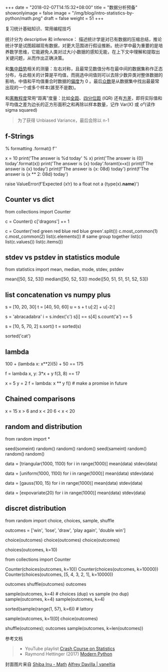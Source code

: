+++
date = "2018-02-07T14:15:32+08:00"
title = "数据分析预备"
showonlyimage = false
image = "/img/blog/intro-statistics-by-python/math.png"
draft = false
weight = 51
+++

复习统计基础知识、常用编程技巧
<!--more-->

统计分为 descriptive 和 inference： 描述统计学是对已有数据的压缩总结，推论统计学是试图超越现有数据，对更大范围进行假设推断。统计学中最为重要的是培养数学思维，它能避免人类对过大/小数据的感知无能，在上下文中理解和提取出关键问题，从而作出正确决策。

和[集中趋势](https://en.wikipedia.org/wiki/Central_tendency)相关的测量：左右对称，且最常见数值分布在最中间的数据集称作正态分布，与此相关的计算是平均值，而挑选中间值则可以去除少数异类对整体数据的影响，中值和平均值重合时数据的[偏度](https://en.wikipedia.org/wiki/Skewness)为 0 。最后[众数](https://en.wikipedia.org/wiki/Mode_(statistics))是从数据集中找出最最常出现的一个或多个样本(甚至不是数)。

和[离散程度](https://en.wikipedia.org/wiki/Statistical_dispersion)常用“距离”度量：比如[全距](https://en.wikipedia.org/wiki/Range_(statistics))、[四分位距](https://en.wikipedia.org/wiki/Interquartile_range) (IQR) 还有[方差](https://en.wikipedia.org/wiki/Variance)，即将实际值和平均值之差为边长的正方形面积之和再除以样本数量，记作 Var(X) 或 σ²(读作 sigma squared) 

> 为了获得 Unbiased Variance，最后会除以 n-1


## f-Strings

% formatting .format()  f''

x = 10
print('The answer is %d today' % x)
print('The answer is {0} today'.format(x))
print('The answer is {x} today'.foramt(x=x))
print(f'The answer is {x} today')
print(f'The answer is {x: 08d} today')
print(f'The answer is {x ** 2: 08d} today')

raise ValueError(f'Expected {x!r} to a float not a {type(x).__name__}')


## Counter vs dict

from collections import Counter

c = Counter()
c['dragons'] += 1

c = Counter('red green red blue red blue green'.split())
c.most_common(1)
c.most_common(2)
list(c.elements()) # same group together
list(c)
list(c.values())
list(c.items())


## stdev vs pstdev in statistics module

from statistics import mean, median, mode, stdev, pstdev

mean([50, 52, 53])
median([50, 52, 53])
mode([50, 51, 51, 51, 52, 53])


## list concatenation vs numpy plus

s = [10, 20, 30]
t = [40, 50, 60]
u = s + t
u[:2] +  u[-2:]

s = 'abracadabra'
i = s.index('c')
s[i] == s[4]
s.count('a') == 5

s = [10, 5, 70, 2]
s.sort()
t = sorted(s)

sorted('cat')

## lambda

100 + (lambda x: x**2)(5) + 50 == 175

f = lambda x, y: 3*x + y
f(3, 8) == 17

x = 5
y = 2
f = lambda: x ** y
f() # make a promise in future

## Chained comparisons
x = 15
x > 6 and x < 20
6 < x < 20



## random and distribution

from random import *

seed(someint)
random()
random()
random()
seed(sameint)
random()
random()
random()


data = [triangular(1000, 1100) for i in range(1000)]
mean(data)
stdev(data)

data = [uniform(1000, 1100) for i in range(1000)]
mean(data)
stdev(data)

data = [gauss(100, 15) for i in range(1000)]
mean(data)
stdev(data)

data = [expovariate(20) for i in range(1000)]
mean(data)
stdev(data)


## discret distribution

from random import choice, choices, sample, shuffle

outcomes = ['win', 'lose', 'draw', 'play again', 'double win']

choice(outcomes)
choice(outcomes)
choice(outcomes)

choices(outcomes, k=10)

from collections import Counter

Counter(choices(outcomes, k=10))
Counter(choices(outcomes, k=10000))
Counter(choices(outcomes, [5, 4, 3, 2, 1], k=10000))

outcomes
shuffle(outcomes)
outcomes

sample(outcomes, k=4) # choices (dup) vs sample (no dup)
sample(outcomes, k=4)
sample(outcomes, k=4)

sorted(sample(range(1, 57), k=6)) # lattory

sample(outcomes, k=1)[0]
choice(outcomes)

shuffle(outcomes); outcomes
sample(outcomes, k=len(outcomes))

参考文档


> - YouTube playlist [Crash Course on Statistics](https://www.youtube.com/watch?v=zouPoc49xbk&list=PL8dPuuaLjXtNM_Y-bUAhblSAdWRnmBUcr)
> - Raymond Hettinger (2017) [Modern Python](https://github.com/rhettinger/modernpython)

封面图片来自 [Shiba Inu - Math](https://dribbble.com/shots/3818487-Shiba-Inu-Math) <a href="https://dribbble.com/vaneltia"><i class="fa fa-dribbble" aria-hidden="true"></i> Alfrey Davilla | vaneltia</a>
